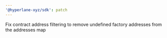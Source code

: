 ```yaml
---
'@hyperlane-xyz/sdk': patch
---
```


Fix contract address filtering to remove undefined factory addresses from the addresses map
